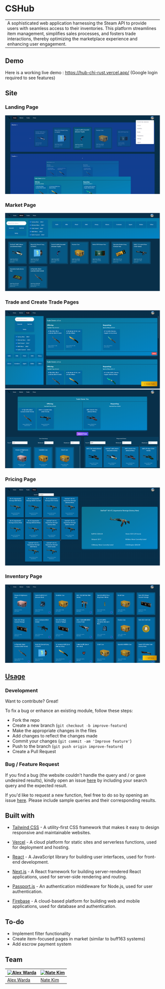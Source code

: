 # CSHub
<table>
<tr>
<td>
A sophisticated web application harnessing the Steam API to provide users with seamless access to their inventories. This platform streamlines item management, simplifies sales processes, and fosters trade interactions, thereby optimizing the marketplace experience and enhancing user engagement.
</td>
</tr>
</table>


## Demo
Here is a working live demo :  https://hub-chi-rust.vercel.app/
(Google login required to see features)

## Site

### Landing Page
![](site-images/home.png)

### Market Page
![](site-images/market.png)

### Trade and Create Trade Pages
![](site-images/trades.png)
![](site-images/create-trade.png)

### Pricing Page
![](site-images/prices.png)

### Inventory Page
![](site-images/inventory.png)

## [Usage](https://hub-chi-rust.vercel.app/) 

### Development
Want to contribute? Great!

To fix a bug or enhance an existing module, follow these steps:

- Fork the repo
- Create a new branch (`git checkout -b improve-feature`)
- Make the appropriate changes in the files
- Add changes to reflect the changes made
- Commit your changes (`git commit -am 'Improve feature'`)
- Push to the branch (`git push origin improve-feature`)
- Create a Pull Request 

### Bug / Feature Request

If you find a bug (the website couldn't handle the query and / or gave undesired results), kindly open an issue [here](https://github.com/alexsio03/hub/issues/new) by including your search query and the expected result.

If you'd like to request a new function, feel free to do so by opening an issue [here](https://github.com/alexsio03/hub/issues/new). Please include sample queries and their corresponding results.


## Built with 

- [Tailwind CSS](https://tailwindcss.com/) - A utility-first CSS framework that makes it easy to design responsive and maintainable websites.

- [Vercel](https://vercel.com/) - A cloud platform for static sites and serverless functions, used for deployment and hosting.

- [React](https://reactjs.org/) - A JavaScript library for building user interfaces, used for front-end development.

- [Next.js](https://nextjs.org/) - A React framework for building server-rendered React applications, used for server-side rendering and routing.

- [Passport.js](http://www.passportjs.org/) - An authentication middleware for Node.js, used for user authentication.

- [Firebase](https://firebase.google.com/) - A cloud-based platform for building web and mobile applications, used for database and authentication.



## To-do
- Implement filter functionality
- Create item-focused pages in market (similar to buff163 systems)
- Add escrow payment system

## Team

[![Alex Warda](https://avatars.githubusercontent.com/u/61218049?v=4)](https://github.com/alexsio03)  | [![Nate Kim](https://avatars.githubusercontent.com/u/66488714?v=4)](https://github.com/Nate-Kim)
---|---
[Alex Warda](https://github.com/alexsio03) |[Nate Kim](https://github.com/Nate-Kim)

